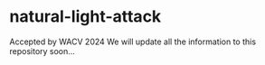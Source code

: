 # natural-light-attack
Accepted by WACV 2024
We will update all the information to this repository soon...
